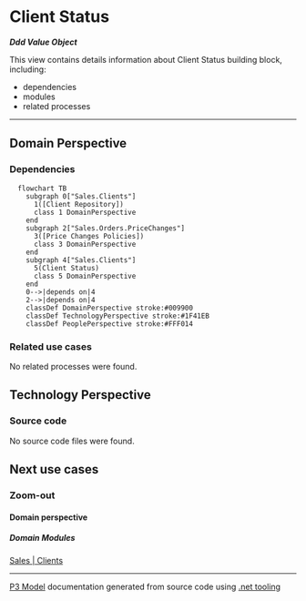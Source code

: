 ﻿
# Client Status

***Ddd Value Object***  

This view contains details information about Client Status building block, including:
- dependencies
- modules
- related processes  

---



## Domain Perspective


### Dependencies

```mermaid
  flowchart TB
    subgraph 0["Sales.Clients"]
      1([Client Repository])
      class 1 DomainPerspective
    end
    subgraph 2["Sales.Orders.PriceChanges"]
      3([Price Changes Policies])
      class 3 DomainPerspective
    end
    subgraph 4["Sales.Clients"]
      5(Client Status)
      class 5 DomainPerspective
    end
    0-->|depends on|4
    2-->|depends on|4
    classDef DomainPerspective stroke:#009900
    classDef TechnologyPerspective stroke:#1F41EB
    classDef PeoplePerspective stroke:#FFF014
```

### Related use cases

No related processes were found.  

## Technology Perspective


### Source code

No source code files were found.  

## Next use cases


### Zoom-out


#### Domain perspective


##### Domain Modules

[Sales | Clients](Clients-module.md)  

---

[P3 Model](https://github.com/P3-model/P3-model) documentation generated from source code using [.net tooling](https://github.com/P3-model/P3-model-dotnet)